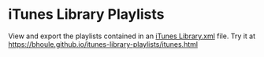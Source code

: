 iTunes Library Playlists
========================

View and export the playlists contained in an [iTunes Library.xml](https://web.archive.org/web/20191231145830/http://support.apple.com/en-us/HT201610) file. Try it at https://bhoule.github.io/itunes-library-playlists/itunes.html
